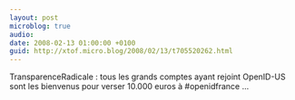 ```yaml
---
layout: post
microblog: true
audio: 
date: 2008-02-13 01:00:00 +0100
guid: http://xtof.micro.blog/2008/02/13/t705520262.html
---
```

TransparenceRadicale : tous les grands comptes ayant rejoint OpenID-US sont les bienvenus pour verser 10.000 euros à #openidfrance ...
